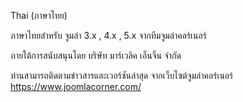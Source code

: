 Thai (ภาษาไทย)

ภาษาไทยสำหรับ จูมล่า 3.x , 4.x , 5.x จากทีมจูมล่าคอร์เนอร์

ภายใต้การสนับสนุนโดย บริษัท มาร์เวลิค เอ็นจิ้น จำกัด

ท่านสามารถติดตามข่าวสารและเวอร์ชันล่าสุด จากเว็บไซต์จูมล่าคอร์เนอร์
https://www.joomlacorner.com/
